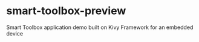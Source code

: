 # smart-toolbox-preview
Smart Toolbox application demo built on Kivy Framework for an embedded device
